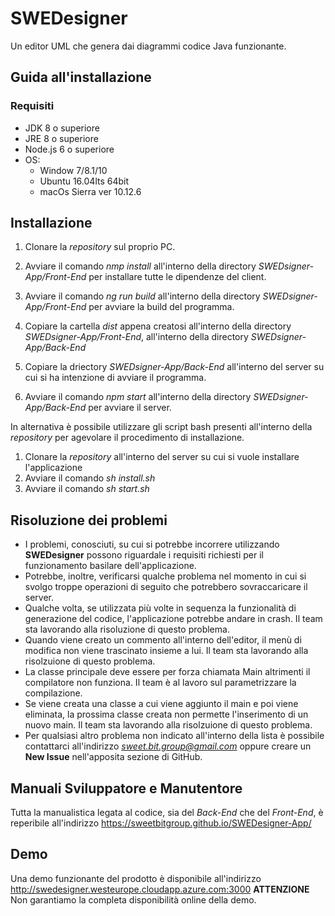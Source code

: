 # SWEDesigner
Un editor UML che genera dai diagrammi codice Java funzionante.

## Guida all'installazione

### Requisiti
* JDK 8 o superiore
* JRE 8 o superiore
* Node.js 6 o superiore
* OS:
    * Window 7/8.1/10
    * Ubuntu 16.04lts 64bit
    * macOs Sierra ver 10.12.6
## Installazione

1. Clonare la *repository* sul proprio PC.

2. Avviare il comando *nmp install* all'interno della directory *SWEDsigner-App/Front-End* per installare tutte le dipendenze del client.

3. Avviare il comando *ng run build* all'interno della directory *SWEDsigner-App/Front-End* per avviare la build del programma.

4. Copiare la cartella *dist* appena creatosi all'interno della directory *SWEDsigner-App/Front-End*, all'interno della directory *SWEDsigner-App/Back-End*

5. Copiare la driectory *SWEDsigner-App/Back-End* all'interno del server su cui si ha intenzione di avviare il programma.

6. Avviare il comando *npm start* all'interno della directory *SWEDsigner-App/Back-End* per avviare il server.

In alternativa è possibile utilizzare gli script bash presenti all'interno della *repository* per agevolare il procedimento di installazione.

1. Clonare la *repository* all'interno del server su cui si vuole installare l'applicazione
2. Avviare il comando *sh install.sh*
3. Avviare il comando *sh start.sh*

## Risoluzione dei problemi

* I problemi, conosciuti, su cui si potrebbe incorrere utilizzando __SWEDesigner__ possono riguardale i requisiti richiesti per il funzionamento basilare dell'applicazione.
* Potrebbe, inoltre, verificarsi qualche problema nel momento in cui si svolgo troppe operazioni di seguito che potrebbero sovraccaricare il server.
* Qualche volta, se utilizzata più volte in sequenza la funzionalità di generazione del codice, l'applicazione potrebbe andare in crash. Il team sta lavorando alla risoluzione di questo problema.
* Quando viene creato un commento all'interno dell'editor, il menù di modifica non viene trascinato insieme a lui. Il team sta lavorando alla risolzuione di questo problema.
* La classe principale deve essere per forza chiamata Main altrimenti il compilatore non funziona. Il team è al lavoro sul parametrizzare la compilazione.
* Se viene creata una classe a cui viene aggiunto il main e poi viene eliminata, la prossima classe creata non permette l'inserimento di un nuovo main. Il team sta lavorando alla risolzuione di questo problema.
* Per qualsiasi altro problema non indicato all'interno della lista è possibile contattarci all'indirizzo *sweet.bit.group@gmail.com* 
oppure creare un __New Issue__ nell'apposita sezione di GitHub.

## Manuali Sviluppatore e Manutentore

Tutta la manualistica legata al codice, sia del *Back-End* che del *Front-End*, è reperibile all'indirizzo https://sweetbitgroup.github.io/SWEDesigner-App/

## Demo

Una demo funzionante del prodotto è disponibile all'indirizzo http://swedesigner.westeurope.cloudapp.azure.com:3000
__ATTENZIONE__ Non garantiamo la completa disponibilità online della demo.